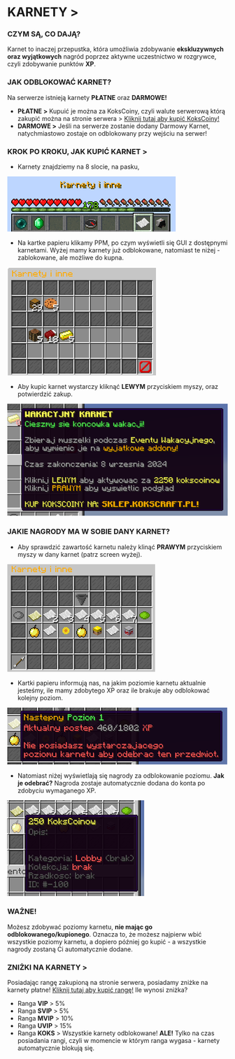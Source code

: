 # KARNETY >
### **CZYM SĄ, CO DAJĄ?** 
Karnet to inaczej przepustka, która umożliwia zdobywanie **ekskluzywnych oraz wyjątkowych** nagród poprzez aktywne uczestnictwo w rozgrywce, czyli zdobywanie punktów **XP**.
### JAK ODBLOKOWAĆ KARNET?
Na serwerze istnieją karnety **PŁATNE** oraz **DARMOWE!**
- **PŁATNE >** Kupuić je można za KoksCoiny, czyli walute serwerową którą zakupić można na stronie serwera > [Kliknij tutaj aby kupić KoksCoiny!](https://kokscraft.pl/sklep/kokscoiny/minigames) 
- **DARMOWE >** Jeśli na serwerze zostanie dodany Darmowy Karnet, natychmiastowo zostaje on odblokowany przy wejściu na serwer!

### KROK PO KROKU, JAK KUPIĆ KARNET >
- Karnety znajdziemy na 8 slocie, na pasku,

![karnet](/assets/battlepass/karnet-slot.png)

- Na kartke papieru klikamy PPM, po czym wyświetli się GUI z dostępnymi karnetami. Wyżej mamy karnety już odblokowane, natomiast te niżej - zablokowane, ale możliwe do kupna.

![karnet](/assets/battlepass/karnety-as.png)

- Aby kupic karnet wystarczy kliknąć **LEWYM** przyciskiem myszy, oraz potwierdzić zakup. 

![karnet](/assets/battlepass/wakacyjny.png)

### JAKIE NAGRODY MA W SOBIE DANY KARNET?
- Aby sprawdzić zawartość karnetu należy klinąć **PRAWYM** przyciskiem myszy w dany karnet (patrz screen wyżej). 

![karnet](/assets/battlepass/zawartosc.png)

- Kartki papieru informują nas, na jakim poziomie karnetu aktualnie jesteśmy, ile mamy zdobytego XP oraz ile brakuje aby odblokować kolejny poziom. 

![karnet](/assets/battlepass/poziom.png)

- Natomiast niżej wyświetlają się nagrody za odblokowanie poziomu. **Jak je odebrać?** Nagroda zostaje automatycznie dodana do konta po zdobyciu wymaganego XP.

![karnet](/assets/battlepass/nagrody.png)

### WAŻNE!

Możesz zdobywać poziomy karnetu, **nie mając go odblokowanego/kupionego**. Oznacza to, że możesz najpierw wbić wszystkie poziomy karnetu, a dopiero później go kupić - a wszystkie nagrody zostaną Ci automatycznie dodane. 

### ZNIŻKI NA KARNETY >
Posiadając rangę zakupioną na stronie serwera, posiadamy zniżke na karnety płatne! [Kliknij tutaj aby kupić rangę!](https://kokscraft.pl/sklep/rangi/minigames) Ile wynosi zniżka?
- Ranga **VIP** > 5% 
- Ranga **SVIP** > 5%
- Ranga **MVIP** > 10%
- Ranga **UVIP** > 15%
- Ranga **KOKS** > Wszystkie karnety odblokowane! **ALE!** Tylko na czas posiadania rangi, czyli w momencie w którym ranga wygasa - karnety automatycznie blokują się.
